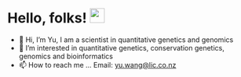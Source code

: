# Hello, folks! <img src="https://raw.githubusercontent.com/MartinHeinz/MartinHeinz/master/wave.gif" width="30px">

- 👋 Hi, I’m Yu, I am a scientist in quantitative genetics and genomics
- 👀 I’m interested in quantitative genetics, conservation genetics, genomics and bioinformatics
- 📫 How to reach me ...
Email: yu.wang@lic.co.nz

<!---
yu-wang/yu-wang is a ✨ special ✨ repository because its `README.md` (this file) appears on your GitHub profile.
You can click the Preview link to take a look at your changes.
--->
